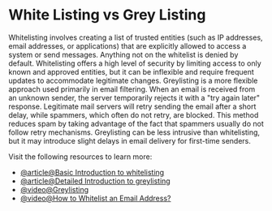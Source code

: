 # White Listing vs Grey Listing

Whitelisting involves creating a list of trusted entities (such as IP addresses, email addresses, or applications) that are explicitly allowed to access a system or send messages. Anything not on the whitelist is denied by default. Whitelisting offers a high level of security by limiting access to only known and approved entities, but it can be inflexible and require frequent updates to accommodate legitimate changes. Greylisting is a more flexible approach used primarily in email filtering. When an email is received from an unknown sender, the server temporarily rejects it with a "try again later" response. Legitimate mail servers will retry sending the email after a short delay, while spammers, which often do not retry, are blocked. This method reduces spam by taking advantage of the fact that spammers usually do not follow retry mechanisms. Greylisting can be less intrusive than whitelisting, but it may introduce slight delays in email delivery for first-time senders.

Visit the following resources to learn more:

- [@article@Basic Introduction to whitelisting](https://www.cblohm.com/blog/education-marketing-trends/what-is-email-whitelisting/)
- [@article@Detailed Introduction to greylisting](https://en.wikipedia.org/wiki/Greylisting_(email))
- [@video@Greylisting](https://www.youtube.com/watch?v=ljtU6I0sIiw)
- [@video@How to Whitelist an Email Address?](https://www.youtube.com/watch?v=NqQIBtY7ySw)
